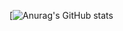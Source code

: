 [![Anurag's GitHub stats](https://github-readme-stats.vercel.app/api?username=pacbru1260&theme=aura)
